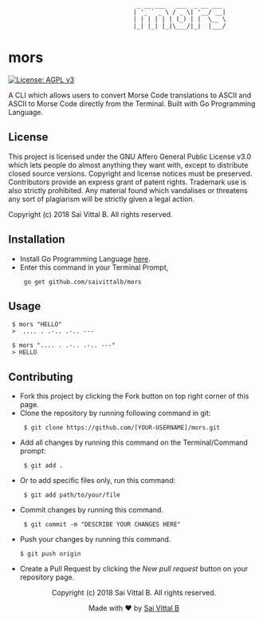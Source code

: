 ```                   
                                    _ __ ___   ___  _ __ ___ 
                                   | '_ ` _ \ / _ \| '__/ __|
                                   | | | | | | (_) | |  \__ \
                                   |_| |_| |_|\___/|_|  |___/
```
# mors
[![License: AGPL v3](https://img.shields.io/badge/License-AGPL%20v3-blue.svg)](http://www.gnu.org/licenses/agpl-3.0)

A CLI which allows users to convert Morse Code translations to ASCII and ASCII to Morse Code directly from the Terminal. Built with Go Programming Language.

## License

This project is licensed under the GNU Affero General Public License v3.0 which lets people do almost anything they want with, except to distribute closed source versions. Copyright and license notices must be preserved. Contributors provide an express grant of patent rights. Trademark use is also strictly prohibited. Any material found which vandalises or threatens any sort of plagiarism will be strictly given a legal action.

Copyright (c) 2018 Sai Vittal B. All rights reserved.


## Installation

- Install Go Programming Language <a href="https://golang.org/dl/">here</a>.
- Enter this command in your Terminal Prompt,
  ```
   go get github.com/saivittalb/mors
  ```

## Usage 

  ```
   $ mors "HELLO"
   >  .... . .-.. .-.. ---

   $ mors ".... . .-.. .-.. ---"
   > HELLO
  ```
## Contributing
- Fork this project by clicking the Fork button on top right corner of this page.
- Clone the repository by running following command in git:
  ```
   $ git clone https://github.com/[YOUR-USERNAME]/mors.git
  ```
- Add all changes by running this command on the Terminal/Command prompt:
  ```
   $ git add .
  ```
- Or to add specific files only, run this command:
  ```
   $ git add path/to/your/file
  ```
- Commit changes by running this command.
  ```
   $ git commit -m "DESCRIBE YOUR CHANGES HERE"
  ```
- Push your changes by running this command.
  ```
  $ git push origin
  ```
- Create a Pull Request by clicking the _New pull request_ button on your repository page.

<p align="center"> Copyright (c) 2018 Sai Vittal B. All rights reserved.</p>
<p align="center"> Made with ❤ by <a href="https://github.com/saivittalb">Sai Vittal B</a></p>
